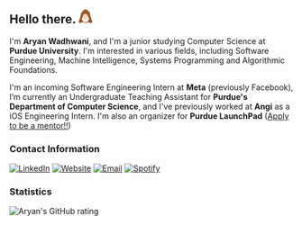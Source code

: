 ## Hello there. ![](kenobi.png)

I'm **Aryan Wadhwani**, and I'm a junior studying Computer Science at **Purdue University**. I'm interested in various fields, including Software Engineering, Machine Intelligence, Systems Programming and Algorithmic Foundations.

I'm an incoming Software Engineering Intern at **Meta** (previously Facebook), I’m currently an Undergraduate Teaching Assistant for **Purdue's Department of Computer Science**, and I've previously worked at **Angi** as a iOS Engineering Intern. I'm also an organizer for **Purdue LaunchPad** ([Apply to be a mentor!!](http://bit.do/LPMentor2022))

### Contact Information
[![LinkedIn](https://img.shields.io/badge/linkedin-%230077B5.svg?style=for-the-badge&logo=linkedin&logoColor=white)](https://www.linkedin.com/in/aryanwadhwani/)
[![Website](https://img.shields.io/badge/Website-%23000000.svg?style=for-the-badge&logo=InfluxDB&logoColor=white)](https://A-Wadhwani.github.io)
[![Email](https://img.shields.io/badge/Email-D14836?style=for-the-badge&logo=gmail&logoColor=white)](mailto:wadhwani@purdue.edu)
[![Spotify](https://img.shields.io/badge/Spotify-1ED760?style=for-the-badge&logo=spotify&logoColor=white)](https://open.spotify.com/user/4lmk6gy3m6ytjvicllygl67a4)


### Statistics

![Aryan's GitHub rating](https://github-readme-stats.vercel.app/api?username=A-Wadhwani&show_icons=true&count_private=true&hide=stars)
